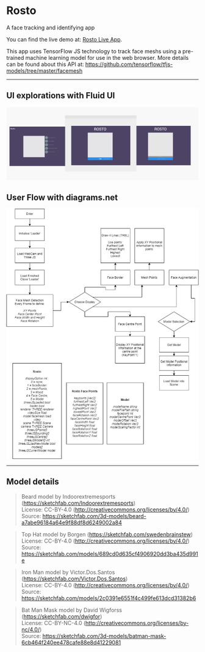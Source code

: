 # Rosto
A face tracking and identifying app

You can find the live demo at: <a href="https://adslatham.github.io/Rosto/" target="_blank">Rosto Live App</a>.

This app uses TensorFlow JS technology to track face meshs using a pre-trained machine learning model for use in the web browser.
More details can be found about this API at:
https://github.com/tensorflow/tfjs-models/tree/master/facemesh

---

## UI explorations with Fluid UI
[![UIImage](https://raw.githubusercontent.com/adslatham/Rosto/master/img/RostoUI.png)](https://raw.githubusercontent.com/adslatham/Rosto/master/img/RostoUI.png)

## User Flow with diagrams.net
[![Flow Chart](https://raw.githubusercontent.com/adslatham/Rosto/master/img/FlowChartResultant.jpg)](https://raw.githubusercontent.com/adslatham/Rosto/master/img/FlowChartResultant.jpg)

---

## Model details
> Beard model by Indoorextremesports (https://sketchfab.com/Indoorextremesports)<br/>
> License: CC-BY-4.0 (http://creativecommons.org/licenses/by/4.0/)<br/>
> Source: https://sketchfab.com/3d-models/beard-a7abe96184a64e9f88df8d6249002a84

> Top Hat model by Borgen (https://sketchfab.com/swedenbrainstew)<br/>
> License: CC-BY-4.0 (http://creativecommons.org/licenses/by/4.0/)<br/>
> Source: https://sketchfab.com/models/689cd0d635cf4906920dd3ba435d991e

> Iron Man model by Victor.Dos.Santos (https://sketchfab.com/Victor.Dos.Santos)<br/>
> License: CC-BY-4.0 (http://creativecommons.org/licenses/by/4.0/)<br/>
> Source: https://sketchfab.com/models/2c0391e6551f4c499fe613dcd31382b6

> Bat Man Mask model by David Wigforss (https://sketchfab.com/dwigfor)<br/>
> License: CC-BY-NC-4.0 (http://creativecommons.org/licenses/by-nc/4.0/)<br/>
> Source: https://sketchfab.com/3d-models/batman-mask-6cb464f240ee478cafe88e8d41229081